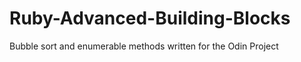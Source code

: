 Ruby-Advanced-Building-Blocks
=============================

Bubble sort and enumerable methods written for the Odin Project
